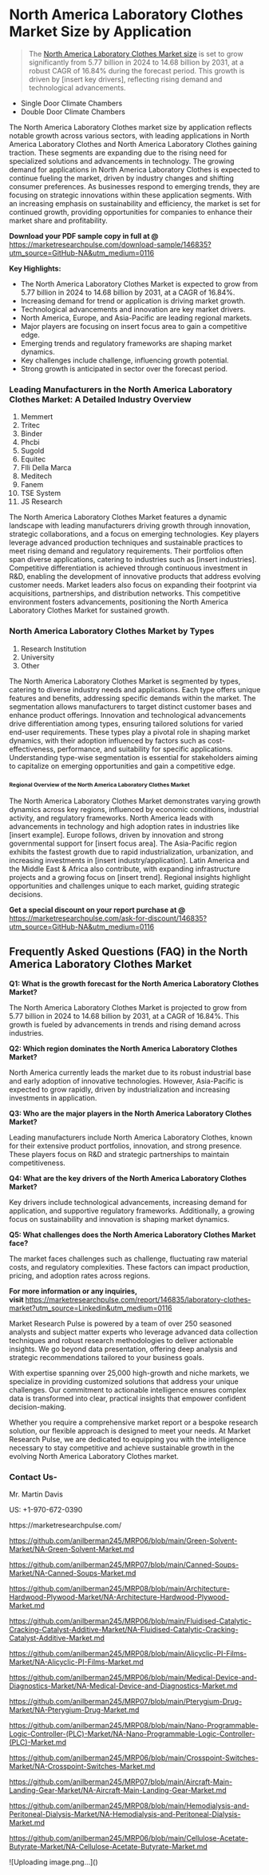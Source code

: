 <h1>North America Laboratory Clothes Market&nbsp;Size by Application</h1><blockquote><p>The <a href="https://marketresearchpulse.com/download-sample/146835?utm_source=GitHub-NA&amp;utm_medium=0116">North America Laboratory Clothes Market size</a> is set to grow significantly from 5.77 billion in 2024 to 14.68 billion by 2031, at a robust CAGR of 16.84% during the forecast period. This growth is driven by [insert key drivers], reflecting rising demand and technological advancements.</p></blockquote><ul><li>Single Door Climate Chambers<li> Double Door Climate Chambers</li></ul><p>The North America Laboratory Clothes market size by application reflects notable growth across various sectors, with leading applications in North America Laboratory Clothes and North America Laboratory Clothes gaining traction. These segments are expanding due to the rising need for specialized solutions and advancements in technology. The growing demand for applications in North America Laboratory Clothes is expected to continue fueling the market, driven by industry changes and shifting consumer preferences. As businesses respond to emerging trends, they are focusing on strategic innovations within these application segments. With an increasing emphasis on sustainability and efficiency, the market is set for continued growth, providing opportunities for companies to enhance their market share and profitability.</p><p><strong>Download your PDF sample copy in full at @ </strong><a href="https://marketresearchpulse.com/download-sample/146835?utm_source=GitHub-NA&amp;utm_medium=0116">https://marketresearchpulse.com/download-sample/146835?utm_source=GitHub-NA&amp;utm_medium=0116</a></p><p><strong>Key Highlights: </strong></p><ul><li>The North America Laboratory Clothes Market is expected to grow from 5.77 billion in 2024 to 14.68 billion by 2031, at a CAGR of 16.84%.</li><li>Increasing demand for trend or application is driving market growth.</li><li>Technological advancements and innovation are key market drivers.</li><li>North America, Europe, and Asia-Pacific are leading regional markets.</li><li>Major players are focusing on insert focus area to gain a competitive edge.</li><li>Emerging trends and regulatory frameworks are shaping market dynamics.</li><li>Key challenges include challenge, influencing growth potential.</li><li>Strong growth is anticipated in sector over the forecast period.</li></ul><h3>Leading Manufacturers in the North America Laboratory Clothes Market: A Detailed Industry Overview</h3><ol><li>Memmert</li><li>Tritec</li><li>Binder</li><li>Phcbi</li><li>Sugold</li><li>Equitec</li><li>Flli Della Marca</li><li>Meditech</li><li>Fanem</li><li>TSE System</li><li>JS Research</li></ol><div class="flex max-w-full flex-col flex-grow"><div class="min-h-8 text-message flex w-full flex-col items-end gap-2 whitespace-normal break-words [.text-message+&amp;]:mt-5" dir="auto" data-message-author-role="assistant" data-message-id="fd8432e4-4910-450d-b182-61b7bfb0a01f" data-message-model-slug="gpt-4o"><div class="flex w-full flex-col gap-1 empty:hidden first:pt-[3px]"><div class="markdown prose w-full break-words dark:prose-invert light"><p>The North America Laboratory Clothes Market features a dynamic landscape with leading manufacturers driving growth through innovation, strategic collaborations, and a focus on emerging technologies. Key players leverage advanced production techniques and sustainable practices to meet rising demand and regulatory requirements. Their portfolios often span diverse applications, catering to industries such as [insert industries]. Competitive differentiation is achieved through continuous investment in R&amp;D, enabling the development of innovative products that address evolving customer needs. Market leaders also focus on expanding their footprint via acquisitions, partnerships, and distribution networks. This competitive environment fosters advancements, positioning the North America Laboratory Clothes Market for sustained growth.</p></div></div></div></div><h3>North America Laboratory Clothes Market by Types</h3><ol><li>Research Institution<li> University<li> Other</li></ol><div class="flex max-w-full flex-col flex-grow"><div class="min-h-8 text-message flex w-full flex-col items-end gap-2 whitespace-normal break-words [.text-message+&amp;]:mt-5" dir="auto" data-message-author-role="assistant" data-message-id="084470be-0bb7-4664-bddf-5156b4f41249" data-message-model-slug="gpt-4o-mini"><div class="flex w-full flex-col gap-1 empty:hidden first:pt-[3px]"><div class="markdown prose w-full break-words dark:prose-invert light"><p>The North America Laboratory Clothes Market is segmented by types, catering to diverse industry needs and applications. Each type offers unique features and benefits, addressing specific demands within the market. The segmentation allows manufacturers to target distinct customer bases and enhance product offerings. Innovation and technological advancements drive differentiation among types, ensuring tailored solutions for varied end-user requirements. These types play a pivotal role in shaping market dynamics, with their adoption influenced by factors such as cost-effectiveness, performance, and suitability for specific applications. Understanding type-wise segmentation is essential for stakeholders aiming to capitalize on emerging opportunities and gain a competitive edge.</p></div></div></div></div><h3><span style="font-size: 11px;">Regional Overview of the North America Laboratory Clothes Market</span></h3><div class="flex max-w-full flex-col flex-grow"><div class="min-h-8 text-message flex w-full flex-col items-end gap-2 whitespace-normal break-words [.text-message+&amp;]:mt-5" dir="auto" data-message-author-role="assistant" data-message-id="e9038762-ce64-4e30-91c9-9bd413514231" data-message-model-slug="gpt-4o-mini"><div class="flex w-full flex-col gap-1 empty:hidden first:pt-[3px]"><div class="markdown prose w-full break-words dark:prose-invert light"><p>The North America Laboratory Clothes Market demonstrates varying growth dynamics across key regions, influenced by economic conditions, industrial activity, and regulatory frameworks. North America leads with advancements in technology and high adoption rates in industries like [insert example]. Europe follows, driven by innovation and strong governmental support for [insert focus area]. The Asia-Pacific region exhibits the fastest growth due to rapid industrialization, urbanization, and increasing investments in [insert industry/application]. Latin America and the Middle East &amp; Africa also contribute, with expanding infrastructure projects and a growing focus on [insert trend]. Regional insights highlight opportunities and challenges unique to each market, guiding strategic decisions.</p></div></div></div></div><p><strong>Get a special discount on your report purchase at @ </strong><a href="https://marketresearchpulse.com/ask-for-discount/146835?utm_source=GitHub-NA&amp;utm_medium=0116">https://marketresearchpulse.com/ask-for-discount/146835?utm_source=GitHub-NA&amp;utm_medium=0116</a></p><h2>Frequently Asked Questions (FAQ) in the North America Laboratory Clothes Market</h2><p><strong>Q1: What is the growth forecast for the North America Laboratory Clothes Market?</strong></p><p>The North America Laboratory Clothes Market is projected to grow from 5.77 billion in 2024 to 14.68 billion by 2031, at a CAGR of 16.84%. This growth is fueled by advancements in trends and rising demand across industries.</p><p><strong>Q2: Which region dominates the North America Laboratory Clothes Market?</strong></p><p>North America currently leads the market due to its robust industrial base and early adoption of innovative technologies. However, Asia-Pacific is expected to grow rapidly, driven by industrialization and increasing investments in application.</p><p><strong>Q3: Who are the major players in the North America Laboratory Clothes Market?</strong></p><p>Leading manufacturers include North America Laboratory Clothes, known for their extensive product portfolios, innovation, and strong presence. These players focus on R&amp;D and strategic partnerships to maintain competitiveness.</p><p><strong>Q4: What are the key drivers of the North America Laboratory Clothes Market?</strong></p><p>Key drivers include technological advancements, increasing demand for application, and supportive regulatory frameworks. Additionally, a growing focus on sustainability and innovation is shaping market dynamics.</p><p><strong>Q5: What challenges does the North America Laboratory Clothes Market face?</strong></p><p>The market faces challenges such as challenge, fluctuating raw material costs, and regulatory complexities. These factors can impact production, pricing, and adoption rates across regions.</p><p><strong>For more information or any inquiries, visit&nbsp;</strong><a href="https://marketresearchpulse.com/report/146835/laboratory-clothes-market?utm_source=Linkedin&utm_medium=0116">https://marketresearchpulse.com/report/146835/laboratory-clothes-market?utm_source=Linkedin&utm_medium=0116</a></p><p>Market Research Pulse is powered by a team of over 250 seasoned analysts and subject matter experts who leverage advanced data collection techniques and robust research methodologies to deliver actionable insights. We go beyond data presentation, offering deep analysis and strategic recommendations tailored to your business goals.</p><p>With expertise spanning over 25,000 high-growth and niche markets, we specialize in providing customized solutions that address your unique challenges. Our commitment to actionable intelligence ensures complex data is transformed into clear, practical insights that empower confident decision-making.</p><p>Whether you require a comprehensive market report or a bespoke research solution, our flexible approach is designed to meet your needs. At Market Research Pulse, we are dedicated to equipping you with the intelligence necessary to stay competitive and achieve sustainable growth in the evolving North America Laboratory Clothes market.</p><h3><strong>Contact Us-</strong></h3><p>Mr. Martin Davis</p><p>US: +1-970-672-0390</p><p>https://marketresearchpulse.com/</p><p><a href="https://github.com/anilberman245/MRP06/blob/main/Green-Solvent-Market/NA-Green-Solvent-Market.md">https://github.com/anilberman245/MRP06/blob/main/Green-Solvent-Market/NA-Green-Solvent-Market.md</a></p><p><a href="https://github.com/anilberman245/MRP07/blob/main/Canned-Soups-Market/NA-Canned-Soups-Market.md">https://github.com/anilberman245/MRP07/blob/main/Canned-Soups-Market/NA-Canned-Soups-Market.md</a></p><p><a href="https://github.com/anilberman245/MRP08/blob/main/Architecture-Hardwood-Plywood-Market/NA-Architecture-Hardwood-Plywood-Market.md">https://github.com/anilberman245/MRP08/blob/main/Architecture-Hardwood-Plywood-Market/NA-Architecture-Hardwood-Plywood-Market.md</a></p><p><a href="https://github.com/anilberman245/MRP06/blob/main/Fluidised-Catalytic-Cracking-Catalyst-Additive-Market/NA-Fluidised-Catalytic-Cracking-Catalyst-Additive-Market.md">https://github.com/anilberman245/MRP06/blob/main/Fluidised-Catalytic-Cracking-Catalyst-Additive-Market/NA-Fluidised-Catalytic-Cracking-Catalyst-Additive-Market.md</a></p><p><a href="https://github.com/anilberman245/MRP08/blob/main/Alicyclic-PI-Films-Market/NA-Alicyclic-PI-Films-Market.md">https://github.com/anilberman245/MRP08/blob/main/Alicyclic-PI-Films-Market/NA-Alicyclic-PI-Films-Market.md</a></p><p><a href="https://github.com/anilberman245/MRP06/blob/main/Medical-Device-and-Diagnostics-Market/NA-Medical-Device-and-Diagnostics-Market.md">https://github.com/anilberman245/MRP06/blob/main/Medical-Device-and-Diagnostics-Market/NA-Medical-Device-and-Diagnostics-Market.md</a></p><p><a href="https://github.com/anilberman245/MRP07/blob/main/Pterygium-Drug-Market/NA-Pterygium-Drug-Market.md">https://github.com/anilberman245/MRP07/blob/main/Pterygium-Drug-Market/NA-Pterygium-Drug-Market.md</a></p><p><a href="https://github.com/anilberman245/MRP08/blob/main/Nano-Programmable-Logic-Controller-(PLC)-Market/NA-Nano-Programmable-Logic-Controller-(PLC)-Market.md">https://github.com/anilberman245/MRP08/blob/main/Nano-Programmable-Logic-Controller-(PLC)-Market/NA-Nano-Programmable-Logic-Controller-(PLC)-Market.md</a></p><p><a href="https://github.com/anilberman245/MRP06/blob/main/Crosspoint-Switches-Market/NA-Crosspoint-Switches-Market.md">https://github.com/anilberman245/MRP06/blob/main/Crosspoint-Switches-Market/NA-Crosspoint-Switches-Market.md</a></p><p><a href="https://github.com/anilberman245/MRP07/blob/main/Aircraft-Main-Landing-Gear-Market/NA-Aircraft-Main-Landing-Gear-Market.md">https://github.com/anilberman245/MRP07/blob/main/Aircraft-Main-Landing-Gear-Market/NA-Aircraft-Main-Landing-Gear-Market.md</a></p><p><a href="https://github.com/anilberman245/MRP08/blob/main/Hemodialysis-and-Peritoneal-Dialysis-Market/NA-Hemodialysis-and-Peritoneal-Dialysis-Market.md">https://github.com/anilberman245/MRP08/blob/main/Hemodialysis-and-Peritoneal-Dialysis-Market/NA-Hemodialysis-and-Peritoneal-Dialysis-Market.md</a></p><p><a href="https://github.com/anilberman245/MRP06/blob/main/Cellulose-Acetate-Butyrate-Market/NA-Cellulose-Acetate-Butyrate-Market.md">https://github.com/anilberman245/MRP06/blob/main/Cellulose-Acetate-Butyrate-Market/NA-Cellulose-Acetate-Butyrate-Market.md</a></p>
![Uploading image.png…]()

